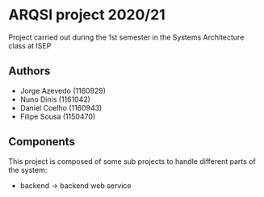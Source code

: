 # ARQSI project 2020/21
Project carried out during the 1st semester in the Systems Architecture class at ISEP

## Authors
- Jorge Azevedo (1160929)
- Nuno Dinis (1161042)
- Daniel Coelho (1160943)
- Filipe Sousa (1150470)

## Components
This project is composed of some sub projects to handle different parts of the system:
- backend   -> backend web service

